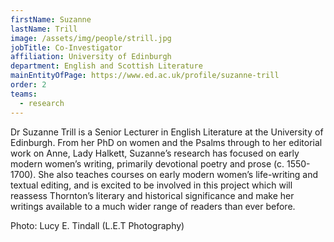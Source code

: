 ```yaml
---
firstName: Suzanne
lastName: Trill
image: /assets/img/people/strill.jpg
jobTitle: Co-Investigator
affiliation: University of Edinburgh
department: English and Scottish Literature
mainEntityOfPage: https://www.ed.ac.uk/profile/suzanne-trill
order: 2
teams:
  - research
---
```


Dr Suzanne Trill is a Senior Lecturer in English Literature at the University of Edinburgh. From her PhD on women and the Psalms through to her editorial work on Anne, Lady Halkett, Suzanne’s research has focused on early modern women’s writing, primarily devotional poetry and prose (c. 1550-1700). She also teaches courses on early modern women’s life-writing and textual editing, and is excited to be involved in this project which will reassess Thornton’s literary and historical significance and make her writings available to a much wider range of readers than ever before.

Photo: Lucy E. Tindall (L.E.T Photography)
